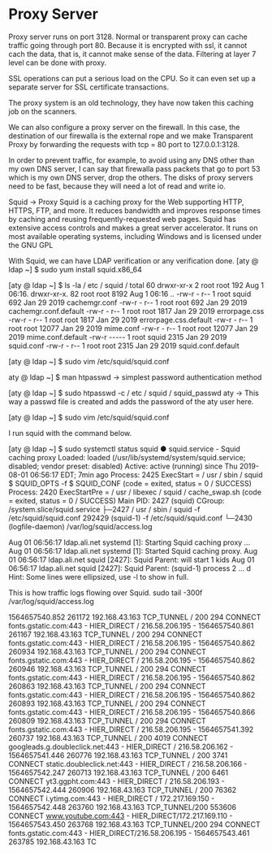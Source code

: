# Proxy Server



Proxy server runs on port 3128.
Normal or transparent proxy can cache traffic going through port 80. Because it is encrypted with ssl, it cannot cach the data, that is, it cannot make sense of the data.
Filtering at layer 7 level can be done with proxy.

SSL operations can put a serious load on the CPU. So it can even set up a separate server for SSL certificate transactions.

The proxy system is an old technology, they have now taken this caching job on the scanners.

We can also configure a proxy server on the firewall. In this case, the destination of our firewalla is the external rope and we make Transparent Proxy by forwarding the requests with tcp = 80 port to 127.0.0.1:3128.

In order to prevent traffic, for example, to avoid using any DNS other than my own DNS server, I can say that firewalla pass packets that go to port 53 which is my own DNS server, drop the others.
The disks of proxy servers need to be fast, because they will need a lot of read and write io.

Squid -> Proxy
Squid is a caching proxy for the Web supporting HTTP, HTTPS, FTP, and more. It reduces bandwidth and improves response times by caching and reusing frequently-requested web pages. Squid has extensive access controls and makes a great server accelerator. It runs on most available operating systems, including Windows and is licensed under the GNU GPL

With Squid, we can have LDAP verification or any verification done.
[aty @ ldap ~] $ sudo yum install squid.x86_64

[aty @ ldap ~] $ ls -la / etc / squid /
total 60
drwxr-xr-x 2 root root 192 Aug 1 06:16.
drwxr-xr-x. 82 root root 8192 Aug 1 06:16 ..
-rw-r - r-- 1 root squid 692 Jan 29 2019 cachemgr.conf
-rw-r - r-- 1 root root 692 Jan 29 2019 cachemgr.conf.default
-rw-r - r-- 1 root root 1817 Jan 29 2019 errorpage.css
-rw-r - r-- 1 root root 1817 Jan 29 2019 errorpage.css.default
-rw-r - r-- 1 root root 12077 Jan 29 2019 mime.conf
-rw-r - r-- 1 root root 12077 Jan 29 2019 mime.conf.default
-rw-r ----- 1 root squid 2315 Jan 29 2019 squid.conf
-rw-r - r-- 1 root root 2315 Jan 29 2019 squid.conf.default

[aty @ ldap ~] $ sudo vim /etc/squid/squid.conf

aty @ ldap ~] $ man htpasswd -> simplest password authentication method

[aty @ ldap ~] $ sudo htpasswd -c / etc / squid / squid_passwd aty -> This way a passwd file is created and adds the password of the aty user here.

[aty @ ldap ~] $ sudo vim /etc/squid/squid.conf

I run squid with the command below.

[aty @ ldap ~] $ sudo systemctl status squid
● squid.service - Squid caching proxy
   Loaded: loaded (/usr/lib/systemd/system/squid.service; disabled; vendor preset: disabled)
   Active: active (running) since Thu 2019-08-01 06:56:17 EDT; 7min ago
  Process: 2425 ExecStart = / usr / sbin / squid $ SQUID_OPTS -f $ SQUID_CONF (code = exited, status = 0 / SUCCESS)
  Process: 2420 ExecStartPre = / usr / libexec / squid / cache_swap.sh (code = exited, status = 0 / SUCCESS)
 Main PID: 2427 (squid)
   CGroup: /system.slice/squid.service
           ├─2427 / usr / sbin / squid -f /etc/squid/squid.conf
           292429 (squid-1) -f /etc/squid/squid.conf
           └─2430 (logfile-daemon) /var/log/squid/access.log

Aug 01 06:56:17 ldap.ali.net systemd [1]: Starting Squid caching proxy ...
Aug 01 06:56:17 ldap.ali.net systemd [1]: Started Squid caching proxy.
Aug 01 06:56:17 ldap.ali.net squid [2427]: Squid Parent: will start 1 kids
Aug 01 06:56:17 ldap.ali.net squid [2427]: Squid Parent: (squid-1) process 2 ... d
Hint: Some lines were ellipsized, use -l to show in full.

This is how traffic logs flowing over Squid.
sudo tail -300f /var/log/squid/access.log

1564657540.852 261172 192.168.43.163 TCP_TUNNEL / 200 294 CONNECT fonts.gstatic.com:443 - HIER_DIRECT / 216.58.206.195 -
1564657540.861 261167 192.168.43.163 TCP_TUNNEL / 200 294 CONNECT fonts.gstatic.com:443 - HIER_DIRECT / 216.58.206.195 -
1564657540.862 260934 192.168.43.163 TCP_TUNNEL / 200 294 CONNECT fonts.gstatic.com:443 - HIER_DIRECT / 216.58.206.195 -
1564657540.862 260946 192.168.43.163 TCP_TUNNEL / 200 294 CONNECT fonts.gstatic.com:443 - HIER_DIRECT / 216.58.206.195 -
1564657540.862 260863 192.168.43.163 TCP_TUNNEL / 200 294 CONNECT fonts.gstatic.com:443 - HIER_DIRECT / 216.58.206.195 -
1564657540.862 260893 192.168.43.163 TCP_TUNNEL / 200 294 CONNECT fonts.gstatic.com:443 - HIER_DIRECT / 216.58.206.195 -
1564657540.866 260809 192.168.43.163 TCP_TUNNEL / 200 294 CONNECT fonts.gstatic.com:443 - HIER_DIRECT / 216.58.206.195 -
1564657541.392 260737 192.168.43.163 TCP_TUNNEL / 200 4019 CONNECT googleads.g.doubleclick.net:443 - HIER_DIRECT / 216.58.206.162 -
1564657541.446 260776 192.168.43.163 TCP_TUNNEL / 200 3741 CONNECT static.doubleclick.net:443 - HIER_DIRECT / 216.58.206.166 -
1564657542.247 260713 192.168.43.163 TCP_TUNNEL / 200 6461 CONNECT yt3.ggpht.com:443 - HIER_DIRECT / 216.58.206.193 -
1564657542.444 260906 192.168.43.163 TCP_TUNNEL / 200 76362 CONNECT i.ytimg.com:443 - HIER_DIRECT / 172.217.169.150 -
1564657542.448 263760 192.168.43.163 TCP_TUNNEL/200 553606 CONNECT www.youtube.com:443 - HIER_DIRECT/172.217.169.110 -
1564657543.450 263768 192.168.43.163 TCP_TUNNEL/200 294 CONNECT fonts.gstatic.com:443 - HIER_DIRECT/216.58.206.195 -
1564657543.461 263785 192.168.43.163 TC
